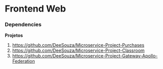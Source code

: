 # Frontend Web 

### Dependencies

**Projetos**

1. https://github.com/DeeSouza/Microservice-Project-Purchases
2. https://github.com/DeeSouza/Microservice-Project-Classroom
3. https://github.com/DeeSouza/Microservice-Project-Gateway-Apollo-Federation